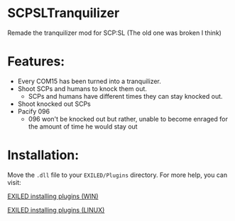 # SCPSLTranquilizer
Remade the tranquilizer mod for SCP:SL (The old one was broken I think)

# Features:
* Every COM15 has been turned into a tranquilizer.
* Shoot SCPs and humans to knock them out.
  - SCPs and humans have different times they can stay knocked out.
* Shoot knocked out SCPs
* Pacify 096
  - 096 won't be knocked out but rather, unable to become enraged for the amount of time he would stay out
  
# Installation: 

Move the `.dll` file to your `EXILED/Plugins` directory. For more help, you can visit:

[EXILED installing plugins (WIN)](https://github.com/Exiled-Team/EXILED#installing-plugins)

[EXILED installing plugins (LINUX)](https://github.com/Exiled-Team/EXILED#installing-plugins-1)
